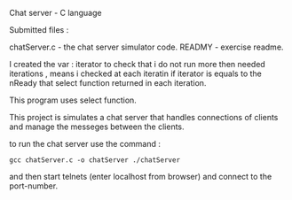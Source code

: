 Chat server - C language

Submitted files :

chatServer.c - the chat server simulator code.
READMY - exercise readme.

I created the var : iterator to check that i do not run more then needed iterations , means i checked at each iteratin if iterator is equals to the nReady that select function returned in each iteration.

This program uses select function.

This project is simulates a chat server that handles connections of clients and manage the messeges between the clients.

to run the chat server use the command :
```
gcc chatServer.c -o chatServer ./chatServer
```
and then start telnets (enter localhost from browser) and connect to the port-number.
